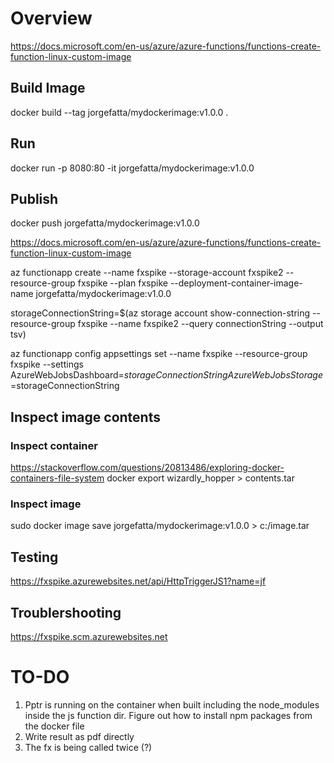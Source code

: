 # Overview

https://docs.microsoft.com/en-us/azure/azure-functions/functions-create-function-linux-custom-image

## Build Image

docker build --tag jorgefatta/mydockerimage:v1.0.0 .

## Run 

docker run -p 8080:80 -it jorgefatta/mydockerimage:v1.0.0

## Publish

docker push jorgefatta/mydockerimage:v1.0.0

https://docs.microsoft.com/en-us/azure/azure-functions/functions-create-function-linux-custom-image

az functionapp create --name fxspike --storage-account  fxspike2  --resource-group fxspike --plan fxspike --deployment-container-image-name jorgefatta/mydockerimage:v1.0.0 


storageConnectionString=$(az storage account show-connection-string --resource-group fxspike --name fxspike2 --query connectionString --output tsv)


az functionapp config appsettings set --name fxspike --resource-group fxspike --settings AzureWebJobsDashboard=$storageConnectionString AzureWebJobsStorage=$storageConnectionString

## Inspect image contents

### Inspect container

https://stackoverflow.com/questions/20813486/exploring-docker-containers-file-system
docker export wizardly_hopper > contents.tar

### Inspect image
sudo docker image save jorgefatta/mydockerimage:v1.0.0 > c:/image.tar


## Testing
https://fxspike.azurewebsites.net/api/HttpTriggerJS1?name=jf

## Troublershooting
https://fxspike.scm.azurewebsites.net

# TO-DO

1. Pptr is running on the container when built including the node_modules inside the js function dir.
    Figure out how to install npm packages from the docker file
1. Write result as pdf directly
1. The fx is being called twice (?)
